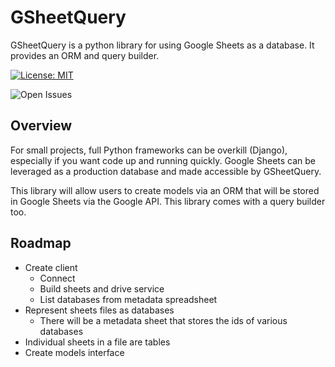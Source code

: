 # GSheetQuery
GSheetQuery is a python library for using Google Sheets as a database.  It provides an ORM and query builder.

[![License: MIT](https://img.shields.io/badge/License-MIT-yellow.svg)](https://opensource.org/licenses/MIT)

![Open Issues](https://img.shields.io/github/issues/swimninja247/youtubecommentmanager)

## Overview

For small projects, full Python frameworks can be overkill (Django), especially if you want code up and running quickly.  Google Sheets can be leveraged as a production database and made accessible by GSheetQuery.

This library will allow users to create models via an ORM that will be stored in Google Sheets via the Google API.  This library comes with a query builder too.

## Roadmap

- Create client
    - Connect
    - Build sheets and drive service
    - List databases from metadata spreadsheet
- Represent sheets files as databases
    - There will be a metadata sheet that stores the ids of various databases
- Individual sheets in a file are tables
- Create models interface
